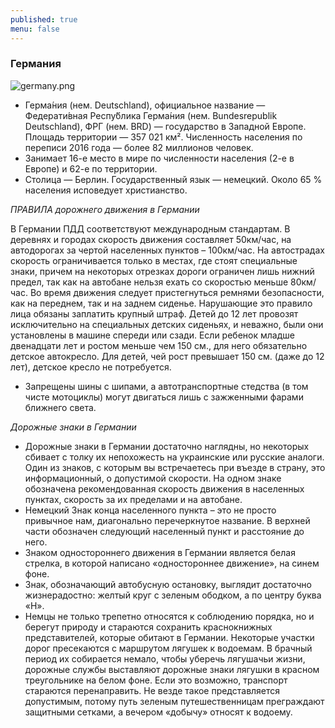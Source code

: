 ```yaml
---
published: true
menu: false
---
```

### Германия
![germany.png]({{site.baseurl}}images/germany.png)

- Герма́ния (нем. Deutschland), официальное название — Федерати́вная Респу́блика Герма́ния (нем. Bundesrepublik Deutschland), ФРГ (нем. BRD) — государство в Западной Европе. Площадь территории — 357 021 км². Численность населения по переписи 2016 года — более 82 миллионов человек.
- Занимает 16-е место в мире по численности населения (2-е в Европе) и 62-е по территории.
- Столица — Берлин. Государственный язык — немецкий. Около 65 % населения исповедует христианство.  
 
 _ПРАВИЛА дорожнего движения в Германии_  
   
В Германии ПДД соответствуют международным стандартам. В деревнях и городах скорость движения составляет 50км/час, на автодорогах за чертой населенных пунктов – 100км/час. На автострадах скорость ограничивается только в местах, где стоят специальные знаки, причем на некоторых отрезках дороги ограничен лишь нижний предел, так как на автобане нельзя ехать со скоростью меньше 80км/час. Во время движения следует пристегнуться ремнями безопасности, как на переднем, так и на заднем сиденье. Нарушающие это правило лица обязаны заплатить крупный штраф. Детей до 12 лет провозят исключительно на специальных детских сиденьях, и неважно, были они установлены в машине спереди или сзади. Если ребенок младше двенадцати лет и ростом меньше чем 150 см., для него обязательно детское автокресло. Для детей, чей рост превышает 150 см. (даже до 12 лет), детское кресло не потребуется.  
  
- Запрещены шины с шипами, а автотранспортные стедства (в том чисте мотоциклы) могут двигаться лишь с зажженными фарами ближнего света.  
  
_Дорожные знаки в Германии_  
  
- Дорожные знаки в Германии достаточно наглядны, но некоторых сбивает с толку их непохожесть на украинские или русские аналоги. Один из знаков, с которым вы встречаетесь при въезде в страну, это информационный, о допустимой скорости. На одном знаке обозначена рекомендованная скорость движения в населенных пунктах, скорость за их пределами и на автобане.  
- Немецкий Знак конца населенного пункта – это не просто привычное нам, диагонально перечеркнутое название. В верхней части обозначен следующий населенный пункт и расстояние до него.  
- Знаком одностороннего движения в Германии является белая стрелка, в которой написано «одностороннее движение», на синем фоне.  
- Знак, обозначающий автобусную остановку, выглядит достаточно жизнерадостно: желтый круг с зеленым ободком, а по центру буква «Н».  
- Немцы не только трепетно относятся к соблюдению порядка, но и берегут природу и стараются сохранить краснокнижных представителей, которые обитают в Германии. Некоторые участки дорог пресекаются с маршрутом лягушек к водоемам. В брачный период их собирается немало, чтобы уберечь лягушачьи жизни, дорожные службы выставляют дорожные знаки лягушки в красном треугольнике на белом фоне. Если это возможно, транспорт стараются перенаправить. Не везде такое представляется допустимым, потому путь зеленым путешественницам преграждают защитными сетками, а вечером «добычу» относят к водоему.
  
